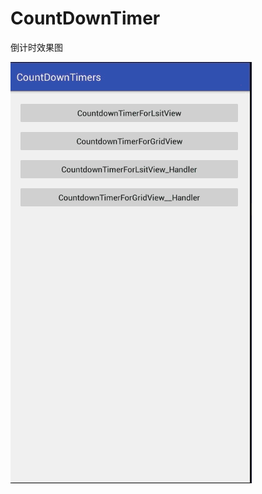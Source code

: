 # CountDownTimer
倒计时效果图

![预览效果图](https://github.com/ButterflyCabin/CountDownTimer/blob/master/preview.gif)

